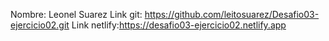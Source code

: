 Nombre: Leonel Suarez
Link git: https://github.com/leitosuarez/Desafio03-ejercicio02.git
Link netlify:https://desafio03-ejercicio02.netlify.app